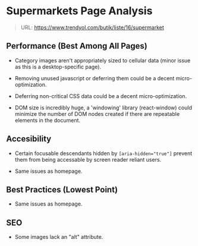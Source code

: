# Supermarkets Page Analysis
> URL: https://www.trendyol.com/butik/liste/16/supermarket

## Performance (Best Among All Pages)

- Category images aren't appropriately sized to cellular data (minor issue as this is a desktop-specific page).

- Removing unused javascript or deferring them could be a decent micro-optimization.

- Deferring non-critical CSS data could be a decent micro-optimization.

- DOM size is incredibly huge, a 'windowing' library (react-window) could minimize the number of DOM nodes created if there are repeatable elements in the document.


## Accesibility

- Certain focusable descendants hidden by `[aria-hidden="true"]` prevent them from being accessable by screen reader reliant users.

- Same issues as homepage.

## Best Practices (Lowest Point)

- Same issues as homepage.



## SEO

- Some images lack an "alt" attribute.